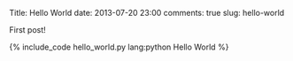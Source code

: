 Title: Hello World
date: 2013-07-20 23:00
comments: true
slug: hello-world

First post!

{% include_code hello_world.py lang:python Hello World %}